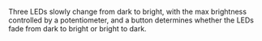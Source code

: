 Three LEDs slowly change from dark to bright, with the max brightness controlled by a potentiometer, and a button determines whether the LEDs fade from dark to bright or bright to dark.

